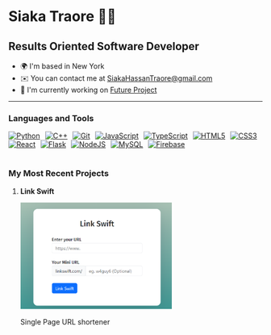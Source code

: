 # Siaka Traore 👋🏿

## Results Oriented Software Developer

* 🌍  I'm based in New York
* ✉️  You can contact me at [SiakaHassanTraore@gmail.com](mailto:SiakaHassanTraore@gmail.com)
* 🚀  I'm currently working on [Future Project]()

---

### Languages and Tools

<p align="left">
    <a href="https://www.python.org/" target="_blank" rel="noreferrer"><img
            src="https://raw.githubusercontent.com/danielcranney/readme-generator/main/public/icons/skills/python-colored.svg"
            width="45px" style="padding-right:10px;" height="36" alt="Python" /></a><a href="https://docs.microsoft.com/en-us/cpp/?view=msvc-170"
        target="_blank" rel="noreferrer"><img
            src="https://raw.githubusercontent.com/danielcranney/readme-generator/main/public/icons/skills/cplusplus-colored.svg"
            width="45px" style="padding-right:10px;" height="36" alt="C++" /></a><a href="https://git-scm.com/" target="_blank" rel="noreferrer"><img
            src="https://raw.githubusercontent.com/danielcranney/readme-generator/main/public/icons/skills/git-colored.svg"
            width="45px" style="padding-right:10px;" height="36" alt="Git" /></a><a href="https://developer.mozilla.org/en-US/docs/Web/JavaScript"
        target="_blank" rel="noreferrer"><img
            src="https://raw.githubusercontent.com/danielcranney/readme-generator/main/public/icons/skills/javascript-colored.svg"
            width="45px" style="padding-right:10px;" height="36" alt="JavaScript" /></a><a href="https://www.typescriptlang.org/" target="_blank"
        rel="noreferrer"><img
            src="https://raw.githubusercontent.com/danielcranney/readme-generator/main/public/icons/skills/typescript-colored.svg"
            width="45px" style="padding-right:10px;" height="36" alt="TypeScript" /></a><a
        href="https://developer.mozilla.org/en-US/docs/Glossary/HTML5" target="_blank" rel="noreferrer"><img
            src="https://raw.githubusercontent.com/danielcranney/readme-generator/main/public/icons/skills/html5-colored.svg"
            width="45px" style="padding-right:10px;" height="36" alt="HTML5" /></a><a href="https://www.w3.org/TR/CSS/#css" target="_blank"
        rel="noreferrer"><img
            src="https://raw.githubusercontent.com/danielcranney/readme-generator/main/public/icons/skills/css3-colored.svg"
            width="45px" style="padding-right:10px;" height="36" alt="CSS3" /></a><a href="https://reactjs.org/" target="_blank" rel="noreferrer"><img
            src="https://raw.githubusercontent.com/danielcranney/readme-generator/main/public/icons/skills/react-colored.svg"
            width="45px" style="padding-right:10px;" height="36" alt="React" /></a><a href="https://flask.palletsprojects.com/en/2.0.x/"
        target="_blank" rel="noreferrer"><img
            src="https://raw.githubusercontent.com/danielcranney/readme-generator/main/public/icons/skills/flask-colored-dark.svg"
            width="45px" style="padding-right:10px;" height="36" alt="Flask" /></a><a href="https://nodejs.org/en/" target="_blank"
        rel="noreferrer"><img
            src="https://raw.githubusercontent.com/danielcranney/readme-generator/main/public/icons/skills/nodejs-colored.svg"
            width="45px" style="padding-right:10px;" height="36" alt="NodeJS" /></a><a href="https://www.mysql.com/" target="_blank"
        rel="noreferrer"><img
            src="https://raw.githubusercontent.com/danielcranney/readme-generator/main/public/icons/skills/mysql-colored.svg"
            width="45px" style="padding-right:10px;" height="36" alt="MySQL" /></a><a href="https://firebase.google.com/" target="_blank"
        rel="noreferrer"><img
            src="https://raw.githubusercontent.com/danielcranney/readme-generator/main/public/icons/skills/firebase-colored.svg"
            width="45px" style="padding-right:10px;" height="36" alt="Firebase" /></a>
</p>

#

### My Most Recent Projects 
1. **Link Swift**
   
   <a href="https://github.com/STHassanDev/LinkSwift">
   <img alt="LinkSwift" width="300px" src="https://github.com/STHassanDev/STHassanDev/blob/main/Screenshot%202023-12-26%20215719.png"/>
   </a>

     Single Page URL shortener



